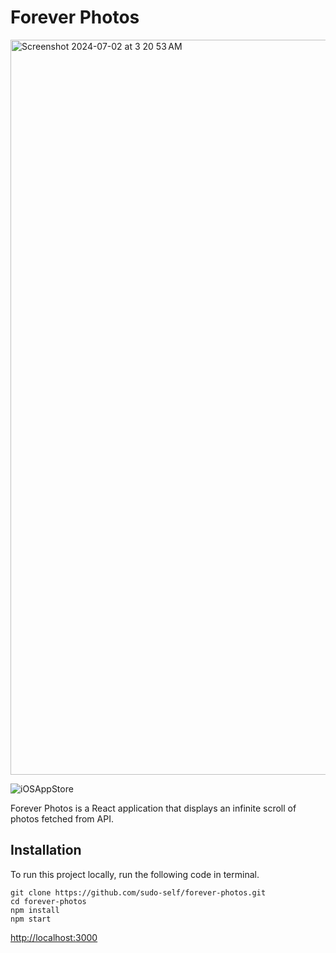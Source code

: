 # Forever Photos

<img width="1176" alt="Screenshot 2024-07-02 at 3 20 53 AM" src="https://github.com/sudo-self/forever-photos/assets/119916323/dc8d7fdc-4ebc-47ef-989e-2036dc0cfb7c">

![iOSAppStore](https://github.com/sudo-self/forever-photos/assets/119916323/606b0e68-4441-4158-af24-ec1b22c47e33)


Forever Photos is a React application that displays an infinite scroll of photos fetched from API.


## Installation

To run this project locally, run the following code in terminal.

   ```
   git clone https://github.com/sudo-self/forever-photos.git
   cd forever-photos
   npm install
   npm start

   ```
<a href="http://localhost:3000/">http://localhost:3000</a>
